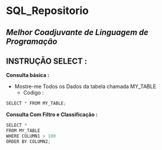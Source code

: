 # SQL_Repositorio
## *Melhor Coadjuvante de Linguagem de Programação*

## INSTRUÇÃO SELECT :

**Consulta básica :**
- Mostre-me Todos os Dados da tabela chamada MY_TABLE
  - Codigo :

 ```javascript
SELECT * FROM MY_TABLE;
```

**Consulta Com Filtro e Classificação :**

 ```javascript
SELECT *
FROM MY_TABLE
WHERE COLUMN1 > 100
ORDER BY COLUMN2;
```
